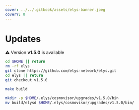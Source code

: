 ```yaml
---
cover: ../../.gitbook/assets/elys-banner.jpeg
coverY: 0
---
```


# Updates

⚠️ Version **v1.5.0** is available

```bash
cd $HOME || return
rm -rf elys
git clone https://github.com/elys-network/elys.git
cd elys || return
git checkout v1.5.0

make build

mkdir -p $HOME/.elys/cosmovisor/upgrades/v1.5.0/bin
mv build/elysd $HOME/.elys/cosmovisor/upgrades/v1.5.0/bin/
```

